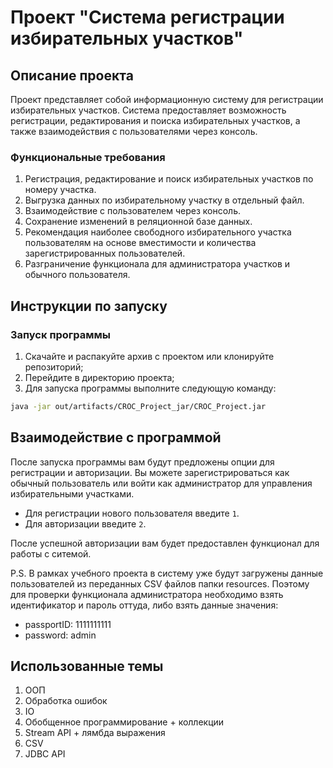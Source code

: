 # Проект "Система регистрации избирательных участков"

## Описание проекта

Проект представляет собой информационную систему для регистрации избирательных участков. Система предоставляет возможность регистрации, редактирования и поиска избирательных участков, а также взаимодействия с пользователями через консоль.

### Функциональные требования

1. Регистрация, редактирование и поиск избирательных участков по номеру участка.
2. Выгрузка данных по избирательному участку в отдельный файл.
3. Взаимодействие с пользователем через консоль.
4. Сохранение изменений в реляционной базе данных.
5. Рекомендация наиболее свободного избирательного участка пользователям на основе вместимости и количества зарегистрированных пользователей.
6. Разграничение функционала для администратора участков и обычного пользователя.

## Инструкции по запуску

### Запуск программы

1. Скачайте и распакуйте архив с проектом или клонируйте репозиторий;
2. Перейдите в директорию проекта;
3. Для запуска программы выполните следующую команду:

```bash
java -jar out/artifacts/CROC_Project_jar/CROC_Project.jar
```
## Взаимодействие с программой

После запуска программы вам будут предложены опции для регистрации и авторизации. Вы можете зарегистрироваться как обычный пользователь или войти как администратор для управления избирательными участками.

- Для регистрации нового пользователя введите `1`.
- Для авторизации введите `2`.

После успешной авторизации вам будет предоставлен функционал для работы с ситемой.

P.S. В рамках учебного проекта в систему уже будут загружены данные пользователей из переданных CSV файлов папки resources. 
Поэтому для проверки функционала администратора необходимо взять идентификатор и пароль оттуда, либо взять данные значения:
* passportID: 1111111111
* password: admin

## Использованные темы

1. ООП
2. Обработка ошибок
3. IO
4. Обобщенное программирование + коллекции
5. Stream API + лямбда выражения
6. CSV
7. JDBC API